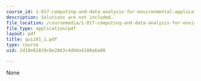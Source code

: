 ```yaml
---
course_id: 1-017-computing-and-data-analysis-for-environmental-applications-fall-2003
description: Solutions are not included.
file_location: /coursemedia/1-017-computing-and-data-analysis-for-environmental-applications-fall-2003/2d18e01839c0e2863c4db6a4180a6a80_quiz01_1.pdf
file_type: application/pdf
layout: pdf
title: quiz01_1.pdf
type: course
uid: 2d18e01839c0e2863c4db6a4180a6a80

---
```

None